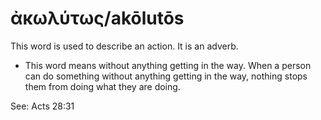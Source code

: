 # ἀκωλύτως/akōlutōs
This word is used to describe an action. It is an adverb.
* This word means without anything getting in the way. When a person can do something without anything getting in the way, nothing stops them from doing what they are doing.

See: Acts 28:31
